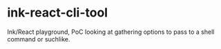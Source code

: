 # ink-react-cli-tool

Ink/React playground, PoC looking at gathering options to pass to a shell command or suchlike.
